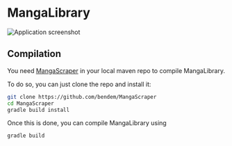 # MangaLibrary

![Application screenshot](https://i.imgur.com/7NAoe97.png)

## Compilation

You need [MangaScraper](https://github.com/bendem/MangaScraper) in your local maven repo to compile
MangaLibrary.

To do so, you can just clone the repo and install it:

```bash
git clone https://github.com/bendem/MangaScraper
cd MangaScraper
gradle build install
```

Once this is done, you can compile MangaLibrary using

```bash
gradle build
```
